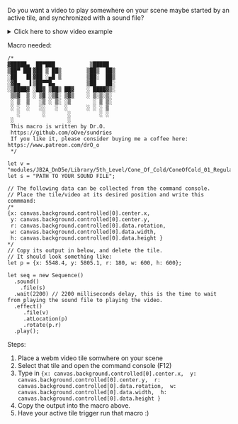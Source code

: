 
Do you want a video to play somewhere on your scene maybe started by an active tile, and synchronized with a sound file?

<details>
 <summary>Click here to show video example</summary> 
 
 https://github.com/oOve/sundries/raw/main/media/steam_explosion.mp4
</details>


Macro needed:
```JS
/*
▓█████▄  ██▀███           ▒█████  
▒██▀ ██▌▓██ ▒ ██▒        ▒██▒  ██▒
░██   █▌▓██ ░▄█ ▒        ▒██░  ██▒
░▓█▄   ▌▒██▀▀█▄          ▒██   ██░
░▒████▓ ░██▓ ▒██▒ ██▓    ░ ████▓▒░
 ▒▒▓  ▒ ░ ▒▓ ░▒▓░ ▒▓▒    ░ ▒░▒░▒░ 
 ░ ▒  ▒   ░▒ ░ ▒░ ░▒       ░ ▒ ▒░ 
 ░ ░  ░   ░░   ░  ░      ░ ░ ░ ▒  
   ░       ░       ░         ░ ░  
 ░                 ░              
 This macro is written by Dr.O.
 https://github.com/oOve/sundries
 If you like it, please consider buying me a coffee here: https://www.patreon.com/drO_o
 */

let v = "modules/JB2A_DnD5e/Library/5th_Level/Cone_Of_Cold/ConeOfCold_01_Regular_Blue_600x600.webm";
let s = "PATH TO YOUR SOUND FILE";

// The following data can be collected from the command console. 
// Place the tile/video at its desired position and write this commmand:
/*
{x: canvas.background.controlled[0].center.x, 
 y: canvas.background.controlled[0].center.y, 
 r: canvas.background.controlled[0].data.rotation, 
 w: canvas.background.controlled[0].data.width, 
 h: canvas.background.controlled[0].data.height }
*/
// Copy its output in below, and delete the tile.
// It should look something like:
let p = {x: 5548.4, y: 5805.1, r: 180, w: 600, h: 600};

let seq = new Sequence()  
  .sound()
    .file(s)
  .wait(2200) // 2200 milliseconds delay, this is the time to wait from playing the sound file to playing the video.
  .effect()
     .file(v)
     .atLocation(p)     
     .rotate(p.r)
  .play();
```

Steps:
 1. Place a webm video tile somwhere on your scene
 2. Select that tile and open the command console (F12)
 3. Type in ```{x: canvas.background.controlled[0].center.x, 
 y: canvas.background.controlled[0].center.y, 
 r: canvas.background.controlled[0].data.rotation, 
 w: canvas.background.controlled[0].data.width, 
 h: canvas.background.controlled[0].data.height }```
 4. Copy the output into the macro above.
 5. Have your active tile trigger run that macro :)






